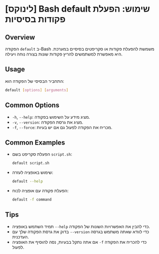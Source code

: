 # [לינוקס] Bash default שימוש: הפעלת פקודות בסיסיות

## Overview
הפקודה `default` ב-Bash משמשת להפעלת פקודות או סקריפטים בסיסיים במערכת. היא מאפשרת למשתמשים להריץ פקודות שונות בצורה נוחה ויעילה.

## Usage
התחביר הבסיסי של הפקודה הוא:
```bash
default [options] [arguments]
```

## Common Options
- `-h`, `--help`: מציג מידע על השימוש בפקודה.
- `-v`, `--version`: מציג את גרסת הפקודה.
- `-f`, `--force`: מכריח את הפקודה לפעול גם אם יש בעיות.

## Common Examples
- הפעלת סקריפט בשם `script.sh`:
    ```bash
    default script.sh
    ```

- שימוש באופציה לעזרה:
    ```bash
    default --help
    ```

- הפעלת פקודה עם אופציה לכוח:
    ```bash
    default -f command
    ```

## Tips
- תמיד השתמש באופציה `--help` כדי להבין את האפשרויות השונות של הפקודה.
- בדוק את גרסת הפקודה שלך עם `--version` כדי לוודא שאתה משתמש בגרסה העדכנית.
- אם אתה נתקל בבעיות, נסה להוסיף את האופציה `-f` כדי להכריח את הפקודה לפעול.